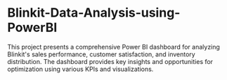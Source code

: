# Blinkit-Data-Analysis-using-PowerBI
This project presents a comprehensive Power BI dashboard for analyzing Blinkit's sales performance, customer satisfaction, and inventory distribution. The dashboard provides key insights and opportunities for optimization using various KPIs and visualizations.
